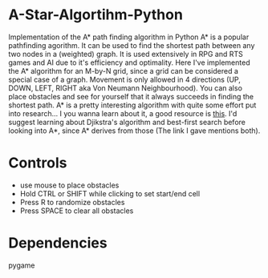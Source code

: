 # A-Star-Algortihm-Python
Implementation of the A* path finding algorithm in Python
A* is a popular pathfinding agorithm. It can be used to find the shortest path between any two nodes in a (weighted) graph.
It is used extensively in RPG and RTS games and AI due to it's efficiency and optimality. Here I've implemented the A* algorithm for an M-by-N grid, since a grid
can be considered a special case of a graph. Movement is only allowed in 4 directions (UP, DOWN, LEFT, RIGHT aka Von Neumann Neighbourhood). You can also place 
obstacles and see for yourself that it always succeeds in finding the shortest path. A* is a pretty interesting algorithm with quite some effort put into
research... I you wanna learn about it, a good resource is [this](http://theory.stanford.edu/~amitp/GameProgramming/AStarComparison.html). I'd suggest learning
about Djikstra's algorithm and best-first search before looking into A*, since A* derives from those (The link I gave mentions both).

# Controls
* use mouse to place obstacles
* Hold CTRL or SHIFT while clicking to set start/end cell
* Press R to randomize obstacles
* Press SPACE to clear all obstacles

# Dependencies
pygame

